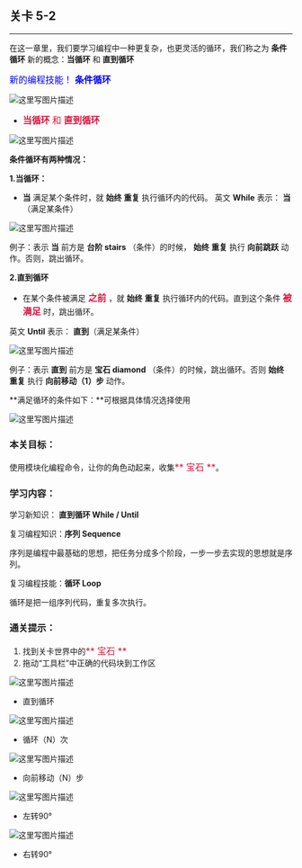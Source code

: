 ## 关卡 5-2

------
在这一章里，我们要学习编程中一种更复杂，也更灵活的循环，我们称之为 **条件循环**
新的概念：**当循环** 和 **直到循环**

<font color=#0000FF size=3>新的编程技能！ **条件循环**</font>

 ![这里写图片描述](scene/image/while_until.png)
 - <font color=#DC143C size=3>**当循环** 和 **直到循环**</font>


 ![这里写图片描述](scene/image/while_until_list.png)
 

**条件循环有两种情况：**

**1.当循环：**

 - **当** 满足某个条件时，就 **始终** **重复** 执行循环内的代码。 英文 **While** 表示： **当**（满足某条件）

 ![这里写图片描述](scene/image/while_eg.png)
 
例子：表示 **当** 前方是 **台阶 stairs** （条件）的时候， **始终** **重复** 执行 **向前跳跃** 动作。否则，跳出循环。


**2.直到循环** 

 - 在某个条件被满足<font color=#DC143C size=3> **之前** </font>，就 **始终** **重复** 执行循环内的代码。直到这个条件 <font color=#DC143C size=3> **被满足** </font>时，跳出循环。

英文 **Until** 表示： **直到**（满足某条件）


 ![这里写图片描述](scene/image/until_eg.png)
 
 例子：表示 **直到** 前方是 **宝石 diamond** （条件）的时候，跳出循环。否则 **始终** **重复** 执行 **向前移动（1）步** 动作。


**满足循环的条件如下：**可根据具体情况选择使用


 ![这里写图片描述](scene/image/while_until_condition_list.png)

 
### 本关目标：
使用模块化编程命令，让你的角色动起来，收集<font color=#DC143C size=3>** 宝石 **</font>。

### 学习内容：
学习新知识： **直到循环 While / Until**

复习编程知识：**序列 Sequence**

序列是编程中最基础的思想，把任务分成多个阶段，一步一步去实现的思想就是序列。

复习编程技能：**循环 Loop**

循环是把一组序列代码，重复多次执行。


### 通关提示：
1. 找到关卡世界中的<font color=#DC143C size=3>** 宝石 **</font>
2. 拖动“工具栏”中正确的代码块到工作区

 ![这里写图片描述](scene/image/while_until.png)
 - 直到循环
 
 ![这里写图片描述](scene/image/repeat_times.png)
 - 循环（N）次
 
 ![这里写图片描述](scene/image/move_forward.png)
 - 向前移动（N）步
  
 ![这里写图片描述](scene/image/turn_left.png)
 - 左转90°
 
 ![这里写图片描述](scene/image/turn_right.png)
 - 右转90°
